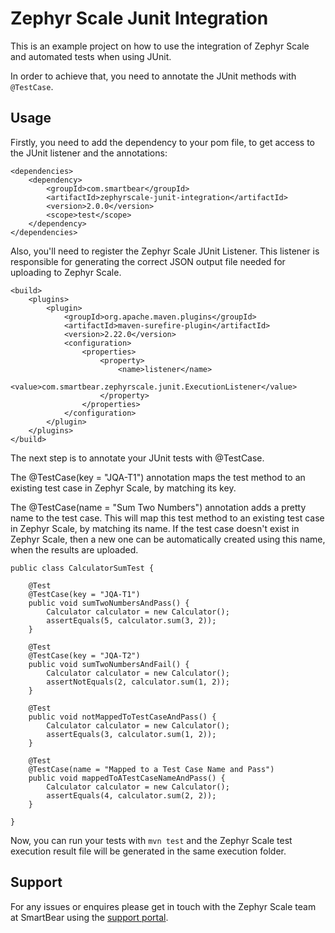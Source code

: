 # Zephyr Scale Junit Integration

This is an example project on how to use the integration of Zephyr Scale and automated tests when using JUnit.

In order to achieve that, you need to annotate the JUnit methods with `@TestCase`.

## Usage

Firstly, you need to add the dependency to your pom file, to get access to the JUnit listener and the annotations:

```
<dependencies>
    <dependency>
        <groupId>com.smartbear</groupId>
        <artifactId>zephyrscale-junit-integration</artifactId>
        <version>2.0.0</version>
        <scope>test</scope>
    </dependency>
</dependencies>
```

Also, you'll need to register the Zephyr Scale JUnit Listener. This listener is responsible for generating the correct JSON
output file needed for uploading to Zephyr Scale.

```
<build>
    <plugins>
        <plugin>
            <groupId>org.apache.maven.plugins</groupId>
            <artifactId>maven-surefire-plugin</artifactId>
            <version>2.22.0</version>
            <configuration>
                <properties>
                    <property>
                        <name>listener</name>
                        <value>com.smartbear.zephyrscale.junit.ExecutionListener</value>
                    </property>
                </properties>
            </configuration>
        </plugin>
    </plugins>
</build>
```

The next step is to annotate your JUnit tests with @TestCase.

The @TestCase(key = "JQA-T1") annotation maps the test method to an existing test case in Zephyr Scale, by matching its key.

The @TestCase(name = "Sum Two Numbers") annotation adds a pretty name to the test case. This will map this test method to an existing test case in Zephyr Scale, by matching its name. If the test case doesn't exist in Zephyr Scale, then a new one can be automatically created using this name, when the results are uploaded.

```
public class CalculatorSumTest {

    @Test
    @TestCase(key = "JQA-T1")
    public void sumTwoNumbersAndPass() {
        Calculator calculator = new Calculator();
        assertEquals(5, calculator.sum(3, 2));
    }

    @Test
    @TestCase(key = "JQA-T2")
    public void sumTwoNumbersAndFail() {
        Calculator calculator = new Calculator();
        assertNotEquals(2, calculator.sum(1, 2));
    }

    @Test
    public void notMappedToTestCaseAndPass() {
        Calculator calculator = new Calculator();
        assertEquals(3, calculator.sum(1, 2));
    }

    @Test
    @TestCase(name = "Mapped to a Test Case Name and Pass")
    public void mappedToATestCaseNameAndPass() {
        Calculator calculator = new Calculator();
        assertEquals(4, calculator.sum(2, 2));
    }

}

```

Now, you can run your tests with `mvn test` and the Zephyr Scale test execution result file will be generated in the same execution folder.

## Support

For any issues or enquires please get in touch with the Zephyr Scale team at SmartBear using the [support portal](https://support.smartbear.com/zephyr-scale/).
